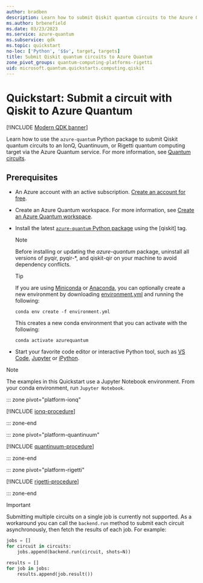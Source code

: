 ```yaml
---
author: bradben
description: Learn how to submit Qiskit quantum circuits to the Azure Quantum service.
ms.author: brbenefield
ms.date: 03/23/2023
ms.service: azure-quantum
ms.subservice: qdk
ms.topic: quickstart
no-loc: ['Python', '$$v', target, targets]
title: Submit Qiskit quantum circuits to Azure Quantum
zone_pivot_groups: quantum-computing-platforms-rigetti
uid: microsoft.quantum.quickstarts.computing.qiskit
--- 
```


# Quickstart: Submit a circuit with Qiskit to Azure Quantum

[!INCLUDE [Modern QDK banner](includes/new-qdk-support.md)]

Learn how to use the `azure-quantum` Python package to submit Qiskit quantum circuits to an IonQ, Quantinuum, or Rigetti quantum computing target via the Azure Quantum service. For more information, see [Quantum circuits](xref:microsoft.quantum.concepts.circuits).

## Prerequisites

- An Azure account with an active subscription. [Create an account for free](https://azure.microsoft.com/free/?WT.mc_id=A261C142F).
- Create an Azure Quantum workspace. For more information, see [Create an Azure Quantum workspace](xref:microsoft.quantum.how-to.workspace).
- Install the latest [`azure-quantum` Python package](xref:microsoft.quantum.install-qdk.overview#use-python-with-qiskit-and-cirq) using the \[qiskit\] tag.

    > [!NOTE]
    > Before installing or updating the *azure-quantum* package, uninstall all versions of pyqir, pyqir-*, and qiskit-qir on your machine to avoid dependency conflicts. 

    > [!TIP]
    > If you are using [Miniconda](https://docs.conda.io/en/latest/miniconda.html) or [Anaconda](https://www.anaconda.com/products/individual#Downloads), you can optionally create a new environment by downloading [environment.yml](https://github.com/microsoft/qdk-python/blob/main/azure-quantum/environment.yml) and running the following:
    >
    >```shell
    >conda env create -f environment.yml
    >```
    >
    > This creates a new conda environment that you can activate with the following:
    >
    >```shell
    >conda activate azurequantum

- Start your favorite code editor or interactive Python tool, such as [VS Code](https://code.visualstudio.com/docs/python/jupyter-support-py), [Jupyter](https://jupyter.readthedocs.io/en/latest/content-quickstart.html) or [iPython](https://ipython.readthedocs.io/en/stable/interactive/tutorial.html).

> [!NOTE]
> The examples in this Quickstart use a Jupyter Notebook environment. From your conda environment, run `Jupyter Notebook`.

::: zone pivot="platform-ionq"

[!INCLUDE [ionq-procedure](includes/quickstart-qiskit-include-ionq.md)]

::: zone-end

::: zone pivot="platform-quantinuum"

[!INCLUDE [quantinuum-procedure](includes/quickstart-qiskit-include-quantinuum.md)]

::: zone-end

::: zone pivot="platform-rigetti"

[!INCLUDE [rigetti-procedure](includes/quickstart-qiskit-include-rigetti.md)]

::: zone-end

> [!IMPORTANT]
> Submitting multiple circuits on a single job is currently not supported. As a workaround you can call the `backend.run` method to submit each circuit asynchronously, then fetch the results of each job. For example:
>
> ```python
> jobs = []
> for circuit in circuits:
>     jobs.append(backend.run(circuit, shots=N))
> 
> results = []
> for job in jobs:
>     results.append(job.result())
>```
 

